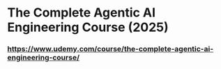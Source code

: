 # The Complete Agentic AI Engineering Course (2025)

### https://www.udemy.com/course/the-complete-agentic-ai-engineering-course/